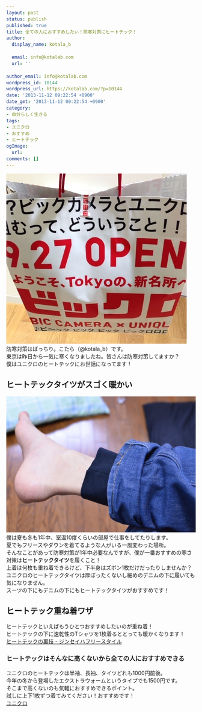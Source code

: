 ```yaml
---
layout: post
status: publish
published: true
title: 全ての人におすすめしたい！防寒対策にヒートテック！
author:
  display_name: kotala_b

  email: info@kotalab.com
  url: ''

author_email: info@kotalab.com
wordpress_id: 10144
wordpress_url: https://kotalab.com/?p=10144
date: '2013-11-12 09:22:54 +0900'
date_gmt: '2013-11-12 00:22:54 +0900'
category:
- 自分らしく生きる
tags:
- ユニクロ
- おすすめ
- ヒートテック
ogImage:
  url:
comments: []
---
```

<p><img src="/wp-content/uploads/heattech_131112_01.jpg" alt="heattech_131112_01" width="480" height="452" class="alignnone size-full wp-image-10147" /><br />
防寒対策はばっちり。こたら（@kotala_b）です。<br />
東京は昨日から一気に寒くなりましたね。皆さんは防寒対策してますか？<br />
僕はユニクロのヒートテックにお世話になってます！<br />
</p>
<!--more-->
<h2>ヒートテックタイツがスゴく暖かい</h2>
<p><img src="/wp-content/uploads/heattech_131112-546x361.jpg" alt="heattech_131112" width="546" height="361" class="alignnone size-large wp-image-10146" /><br />
僕は夏も冬も1年中、室温10度くらいの部屋で仕事をしてたりします。<br />
夏でもフリースやダウンを着てるような人がいる一風変わった場所。<br />
そんなことがあって防寒対策が1年中必要なんですが、僕が一番おすすめの寒さ対策は<strong>ヒートテックタイツ</strong>を履くこと！<br />
上着は何枚も重ね着できるけど、下半身はズボン1枚だけだったりしませんか？<br />
ユニクロのヒートテックタイツは厚ぼったくないし細めのデニムの下に履いても気になりません。<br />
スーツの下にもデニムの下にもヒートテックタイツがおすすめです！</p>
<h2>ヒートテック重ね着ワザ</h2>
<p>ヒートテックといえばもうひとつおすすめしたいのが重ね着！<br />
ヒートテックの下に速乾性のTシャツを1枚着るととっても暖かくなります！<br />
<a href="http://lifeisfreestyle2.blog79.fc2.com/blog-entry-339.html" target="_blank">ヒートテックの裏技 - ジンセイハフリースタイル</a></p>
<h3>ヒートテックはそんなに高くないから全ての人におすすめできる</h3>
<p>ユニクロのヒートテックは半袖、長袖、タイツどれも1000円前後。<br />
今年の冬から登場したエクストラウォームというタイプでも1500円です。<br />
そこまで高くないのも気軽におすすめできるポイント。<br />
試しに上下1枚ずつ着てみてください！おすすめです！<br />
<a href="http://www.uniqlo.com/jp/" target="_blank">ユニクロ</a></p>
